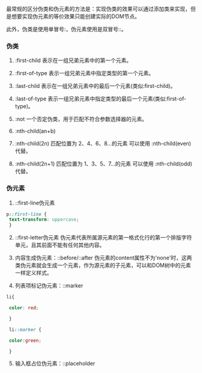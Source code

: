 最常规的区分伪类和伪元素的方法是：实现伪类的效果可以通过添加类来实现，但是想要实现伪元素的等价效果只能创建实际的DOM节点。

此外，伪类是使用单冒号:，伪元素使用是双冒号::。
### 伪类
1. :first-child 表示在一组兄弟元素中的第一个元素。

2. :first-of-type  表示一组兄弟元素中指定类型的第一个元素。

3. :last-child 表示在一组兄弟元素中的最后一个元素(类似:first-child)。

4. :last-of-type 表示一组兄弟元素中指定类型的最后一个元素(类似:first-of-type)。

5. :not 一个否定伪类，用于匹配不符合参数选择器的元素。

6. :nth-child(an+b) 

7. :nth-child(2n) 匹配位置为 2、4、6、8...的元素 可以使用 :nth-child(even)代替。

8. :nth-child(2n+1) 匹配位置为 1、3、5、7...的元素 可以使用 :nth-child(odd)代替。

### 伪元素
1. ::first-line伪元素
```css
p::first-line {
 text-transform: uppercase;
 }
```

2. ::first-letter伪元素 伪元素代表所属源元素的第一格式化行的第一个排版字符单元，且其前面不能有任何其他内容。

3. 内容生成伪元素：::before/::after 伪元素的content属性不为'none'时，这两类伪元素就会生成一个元素，作为源元素的子元素，可以和DOM树中的元素一样定义样式。

4. 列表项标记伪元素：::marker
```css
li{

 color: red;

 }

 li::marker {

 color:green;

 }
```

5. 输入框占位伪元素：::placeholder